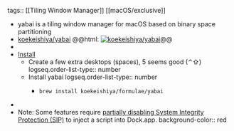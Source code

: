 tags:: [[Tiling Window Manager]] [[macOS/exclusive]]

- yabai is a tiling window manager for macOS based on binary space partitioning
- [koekeishiya/yabai](https://github.com/koekeishiya/yabai)
  @@html: <a href="https://github.com/koekeishiya/yabai/"><img src="https://github-readme-stats-astronomer.vercel.app/api/pin/?username=koekeishiya&repo=yabai&theme=tokyonight" alt="koekeishiya/yabai"/></a>@@
-
- [Install](https://github.com/koekeishiya/yabai/wiki/Installing-yabai-(latest-release))
	- Create a few extra desktops (spaces), 5 seems good (⌃⇧)
	  logseq.order-list-type:: number
	- Install yabai
	  logseq.order-list-type:: number
		- ```shell
		  brew install koekeishiya/formulae/yabai
		  ```
-
- Note: Some features require [partially disabling System Integrity Protection (SIP)](https://github.com/koekeishiya/yabai/wiki/Disabling-System-Integrity-Protection) to inject a script into Dock.app.
  background-color:: red